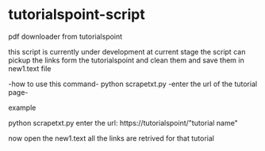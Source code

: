 # tutorialspoint-script
pdf downloader from tutorialspoint

this script is currently under development at current stage the script can pickup the links form the tutorialspoint 
and clean them and save them in new1.text file

-how to use this command-
python scrapetxt.py 
-enter the url of the tutorial page-

example

python scrapetxt.py
enter the url: https://tutorialspoint/"tutorial name"

now open the new1.text all the links are retrived for that tutorial



